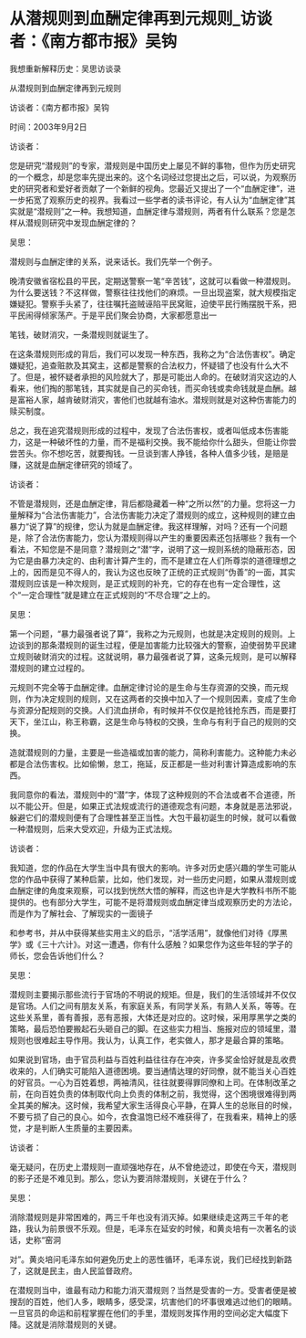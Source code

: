 # 从潜规则到血酬定律再到元规则_访谈者：《南方都市报》吴钩

我想重新解释历史：吴思访谈录

从潜规则到血酬定律再到元规则

访谈者：《南方都市报》吴钩

时间：2003年9月2日

访谈者：

您是研究“潜规则”的专家，潜规则是中国历史上屡见不鲜的事物，但作为历史研究的一个概念，却是您率先提出来的。这个名词经过您提出之后，可以说，为观察历史的研究者和爱好者贡献了一个新鲜的视角。您最近又提出了一个“血酬定律”，进一步拓宽了观察历史的视界。我看过一些学者的读书评论，有人认为“血酬定律”其实就是“潜规则”之一种。我想知道，血酬定律与潜规则，两者有什么联系？您是怎样从潜规则研究中发现血酬定律的？

吴思：

潜规则与血酬定律的关系，说来话长。我们先举一个例子。

晚清安徽省宿松县的平民，定期送警察一笔“辛苦钱”，这就可以看做一种潜规则。为什么要送钱？不这样做，警察往往找他们的麻烦。一旦出现盗案，就大规模指定嫌疑犯。警察手头紧了，往往嘱托盗贼诬陷平民窝赃，迫使平民行贿摆脱干系，把平民闹得倾家荡产。于是平民们聚会协商，大家都愿意出一

笔钱，破财消灾，一条潜规则就诞生了。

在这条潜规则形成的背后，我们可以发现一种东西，我称之为“合法伤害权”。确定嫌疑犯，追查赃款及其窝主，这都是警察的合法权力，怀疑错了也没有什么大不了。但是，被怀疑者承担的风险就大了，那是可能出人命的。在破财消灾这边的人看来，他们掏的那笔钱，其实就是自己的买命钱，而买命钱或卖命钱就是血酬。越是富裕人家，越肯破财消灾，害他们也就越有油水。潜规则就是对这种伤害能力的赎买制度。

总之，我在追究潜规则形成的过程中，发现了合法伤害权，或者叫低成本伤害能力，这是一种破坏性的力量，而不是福利交换。我不能给你什么甜头，但能让你尝尝苦头。你不想吃苦，就要掏钱。一旦谈到害人挣钱，各种人值多少钱，是赔是赚，这就是血酬定律研究的领域了。

访谈者：

不管是潜规则，还是血酬定律，背后都隐藏着一种“之所以然”的力量。您将这一力量解释为“合法伤害能力”，合法伤害能力决定了潜规则的成立，这种规则的建立由暴力“说了算”的规律，您认为就是血酬定律。我这样理解，对吗？还有一个问题是，除了合法伤害能力，您认为潜规则得以产生的重要因素还包括哪些？我有一个看法，不知您是不是同意？潜规则之“潜”字，说明了这一规则系统的隐蔽形态，因为它是由暴力决定的、由利害计算产生的，而不是建立在人们所尊崇的道德理想之上的，因而是见不得人的，我认为这也反映了正统的正式规则“伪善”的一面，其实潜规则应该是一种次规则，是正式规则的补充，它的存在也有一定合理性，这个“一定合理性”就是建立在正式规则的“不尽合理”之上的。

吴思：

第一个问题，“暴力最强者说了算”，我称之为元规则，也就是决定规则的规则。上边谈到的那条潜规则的诞生过程，便是加害能力比较强大的警察，迫使弱势平民建立规则破财消灾的过程。这就说明，暴力最强者说了算，这条元规则，是可以解释潜规则的建立过程的。

元规则不完全等于血酬定律。血酬定律讨论的是生命与生存资源的交换，而元规则，作为决定规则的规则，又在这两者的交换中加入了一个规则因素，变成了生命与资源分配规则的交换。人们流血拼命，有时候并不仅仅是抢钱抢东西，而是要打天下，坐江山，称王称霸，这是生命与特权的交换，生命与有利于自己的规则的交换。

造就潜规则的力量，主要是一些造福或加害的能力，简称利害能力。这种能力未必都是合法伤害权。比如偷懒，怠工，拖延，反正都是一些对利害计算造成影响的东西。

我同意你的看法，潜规则中的“潜”字，体现了这种规则的不合法或者不合道德，所以不能公开。但是，如果正式法规或流行的道德观念有问题，本身就是恶法邪说，躲避它们的潜规则便有了合理性甚至正当性。大包干最初诞生的时候，就可以看做一种潜规则，后来大受欢迎，升级为正式法规。

访谈者：

我知道，您的作品在大学生当中具有很大的影响。许多对历史感兴趣的学生可能从您的作品中获得了某种启蒙，比如，他们发现，对一些历史问题，如果从潜规则或血酬定律的角度来观察，可以找到恍然大悟的解释，而这也许是大学教科书所不能提供的。也有部分大学生，可能不是将潜规则或血酬定律当成观察历史的方法论，而是作为了解社会、了解现实的一面镜子

和参考书，并从中获得某些实用主义的启示，“活学活用”，就像他们对待《厚黑学》或《三十六计》。对这一遭遇，你有什么感触？如果您作为这些年轻的学子的师长，您会告诉他们什么？

吴思：

潜规则主要揭示那些流行于官场的不明说的规矩。但是，我们的生活领域并不仅仅是官场。人们之间有朋友关系，有家庭关系，有同学关系，有熟人关系，等等。在这些关系里，善有善报，恶有恶报，大体还是对应的。这时候，采用厚黑学之类的策略，最后恐怕要搬起石头砸自己的脚。在这些实力相当、施报对应的领域里，潜规则也很难起主导作用。我认为，认真工作，老实做人，那才是最合算的策略。

如果说到官场，由于官员利益与百姓利益往往存在冲突，许多奖金恰好就是乱收费收来的，人们确实可能陷入道德困境。要当通情达理的好同僚，就不能当关心百姓的好官员。一心为百姓着想，两袖清风，往往就要得罪同僚和上司。在体制改革之前，在向百姓负责的体制取代向上负责的体制之前，我觉得，这个困境很难得到两全其美的解决。这时候，我希望大家生活得良心平静，在算人生的总账目的时候，不要亏损了自己的良心。如今，衣食温饱已经不难获得了，在我看来，精神上的感觉，才是判断人生质量的主要因素。

访谈者：

毫无疑问，在历史上潜规则一直顽强地存在，从不曾绝迹过，即使在今天，潜规则的影子还是不难见到。那么，您认为要消除潜规则，关键在于什么？

吴思：

消除潜规则是非常困难的，两三千年也没有消灭掉。如果继续走这两三千年的老路，我认为前景很不乐观。但是，毛泽东在延安的时候，和黄炎培有一次著名的谈话，史称“窑洞

对”。黄炎培问毛泽东如何避免历史上的恶性循环，毛泽东说，我们已经找到新路了，这就是民主，由人民监督政府。

在潜规则当中，谁最有动力和能力消灭潜规则？当然是受害的一方。受害者便是被搜刮的百姓，他们人多，眼睛多，感受深，坑害他们的坏事很难逃过他们的眼睛。一旦官员的命运和前程掌握在他们的手里，潜规则发挥作用的空间必定大幅度下降。这就是消除潜规则的关键。